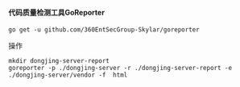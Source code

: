 #### 代码质量检测工具GoReporter

```
go get -u github.com/360EntSecGroup-Skylar/goreporter
```

操作

```
mkdir dongjing-server-report 
goreporter -p ./dongjing-server -r ./dongjing-server-report -e ./dongjing-server/vendor -f  html
```



